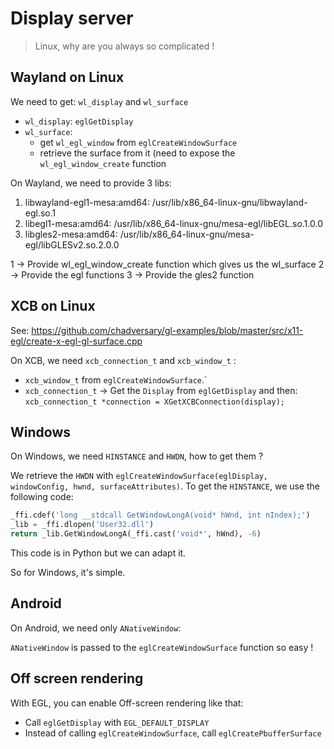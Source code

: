 # Display server

> Linux, why are you always so complicated !


## Wayland on Linux

We need to get: `wl_display` and `wl_surface`

- `wl_display`: `eglGetDisplay`
- `wl_surface`:
   - get `wl_egl_window` from `eglCreateWindowSurface`
   - retrieve the surface from it (need to expose the `wl_egl_window_create` function

On Wayland, we need to provide 3 libs:

1. libwayland-egl1-mesa:amd64: /usr/lib/x86_64-linux-gnu/libwayland-egl.so.1
2. libegl1-mesa:amd64: /usr/lib/x86_64-linux-gnu/mesa-egl/libEGL.so.1.0.0
3. libgles2-mesa:amd64: /usr/lib/x86_64-linux-gnu/mesa-egl/libGLESv2.so.2.0.0

1 -> Provide wl_egl_window_create function which gives us the wl_surface
2 -> Provide the egl functions
3 -> Provide the gles2 function


## XCB on Linux

See: https://github.com/chadversary/gl-examples/blob/master/src/x11-egl/create-x-egl-gl-surface.cpp

On XCB, we need `xcb_connection_t` and `xcb_window_t` :

- `xcb_window_t` from `eglCreateWindowSurface`.`
- `xcb_connection_t`
  -> Get the `Display` from `eglGetDisplay`
  and then: `xcb_connection_t *connection = XGetXCBConnection(display);`


## Windows

On Windows, we need `HINSTANCE` and `HWDN`, how to get them ?

We retrieve the `HWDN` with `eglCreateWindowSurface(eglDisplay, windowConfig, hwnd, surfaceAttributes)`.
To get the `HINSTANCE`, we use the following code:

```python
_ffi.cdef('long __stdcall GetWindowLongA(void* hWnd, int nIndex);')
_lib = _ffi.dlopen('User32.dll')
return _lib.GetWindowLongA(_ffi.cast('void*', hWnd), -6)
```

This code is in Python but we can adapt it.

So for Windows, it's simple.


## Android

On Android, we need only `ANativeWindow`:

`ANativeWindow` is passed to the `eglCreateWindowSurface` function so easy !


## Off screen rendering

With EGL, you can enable Off-screen rendering like that:

- Call `eglGetDisplay` with `EGL_DEFAULT_DISPLAY`
- Instead of calling `eglCreateWindowSurface`, call `eglCreatePbufferSurface`
